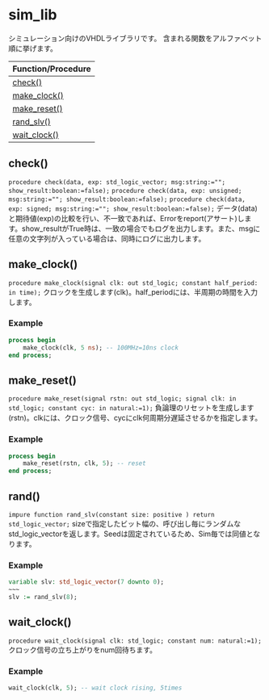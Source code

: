 
# sim_lib
シミュレーション向けのVHDLライブラリです。
含まれる関数をアルファベット順に挙げます。

| Function/Procedure |
| - |
| [check()](#check) |
| [make_clock()](#make_clock) |
| [make_reset()](#make_reset) |
| [rand_slv()](#rand_slv) |
| [wait_clock()](#wait_clock) |

## check()
`procedure check(data, exp: std_logic_vector; msg:string:=""; show_result:boolean:=false);`
`procedure check(data, exp: unsigned; msg:string:=""; show_result:boolean:=false);`
`procedure check(data, exp: signed; msg:string:=""; show_result:boolean:=false);`
データ(data)と期待値(exp)の比較を行い、不一致であれば、Errorをreport(アサート)します。show_resultがTrue時は、一致の場合でもログを出力します。また、msgに任意の文字列が入っている場合は、同時にログに出力します。

## make_clock()
`procedure make_clock(signal clk: out std_logic; constant half_period: in time);`
クロックを生成します(clk)。half_periodには、半周期の時間を入力します。

### Example
```VHDL
process begin
    make_clock(clk, 5 ns); -- 100MHz=10ns clock
end process;
```

## make_reset()
`procedure make_reset(signal rstn: out std_logic; signal clk: in std_logic; constant cyc: in natural:=1);`
負論理のリセットを生成します(rstn)。clkには、クロック信号、cycにclk何周期分遅延させるかを指定します。

### Example
```VHDL
process begin
    make_reset(rstn, clk, 5); -- reset
end process;
```

## rand()
`impure function rand_slv(constant size: positive ) return std_logic_vector;`
sizeで指定したビット幅の、呼び出し毎にランダムなstd_logic_vectorを返します。Seedは固定されているため、Sim毎では同値となります。

### Example
```VHDL
variable slv: std_logic_vector(7 downto 0);
~~~
slv := rand_slv(8);
```

## wait_clock()
`procedure wait_clock(signal clk: std_logic; constant num: natural:=1);`
クロック信号の立ち上がりをnum回待ちます。

### Example
```VHDL
wait_clock(clk, 5); -- wait clock rising, 5times
```
